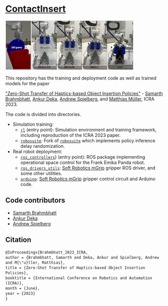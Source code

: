 # [ContactInsert](https://sites.google.com/view/compliant-object-insertion)
![ContactInsert teaser](teaser.png)


This repository has the training and deployment code as well as trained models for the paper

["Zero-Shot Transfer of Haptics-based Object Insertion Policies"](http://arxiv.org/abs/2301.12587) - [Samarth Brahmbhatt](https://samarth-robo.github.io), [Ankur Deka](https://ankur-deka.github.io), [Andrew Spielberg](http://www.andrewspielberg.com), and [Matthias Müller](https://matthias.pw), ICRA 2023.

The code is divided into directories.
- Simulation training:
  - [`rl`](rl) (entry point): Simulation environment and training framework, including reproduction of the ICRA 2023 paper.
  - [`robosuite`](robosuite): Fork of [`robosuite`](https://robosuite.ai) which implements policy inference delay randomization.
- Real robot deployment:
  - [`ros_controllers`](ros_controllers)) (entry point): ROS package implementing operational space control for the Frank Emika Panda robot.
  - [`ros_drivers_utils`](ros_drivers_utils): [Soft Robotics mGrip](https://www.softroboticsinc.com/products/mgrip-modular-gripping-solution-for-food-automation/) gripper ROS driver, and some other utilities.
  - [`arduino`](arduino): [Soft Robotics mGrip](https://www.softroboticsinc.com/products/mgrip-modular-gripping-solution-for-food-automation/) gripper control circuit and Arduino code.

## Code contributors
- [Samarth Brahmbhatt](https://samarth-robo.github.io)
- [Ankur Deka](https://ankur-deka.github.io)
- [Andrew Spielberg](http://www.andrewspielberg.com)

## Citation
```
@InProceedings{Brahmbhatt_2023_ICRA,
author = {Brahmbhatt, Samarth and Deka, Ankur and Spielberg, Andrew and M{\"u}ller, Matthias},
title = {Zero-Shot Transfer of Haptics-based Object Insertion Policies},
booktitle = {International Conference on Robotics and Automation (ICRA)},
month = {June},
year = {2023}
}
```
